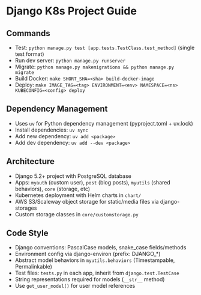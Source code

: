 # Django K8s Project Guide

## Commands

- Test: `python manage.py test [app.tests.TestClass.test_method]` (single test format)
- Run dev server: `python manage.py runserver`
- Migrate: `python manage.py makemigrations && python manage.py migrate`
- Build Docker: `make SHORT_SHA=<sha> build-docker-image`
- Deploy: `make IMAGE_TAG=<tag> ENVIRONMENT=<env> NAMESPACE=<ns> KUBECONFIG=<config> deploy`

## Dependency Management

- Uses `uv` for Python dependency management (pyproject.toml + uv.lock)
- Install dependencies: `uv sync`
- Add new dependency: `uv add <package>`
- Add dev dependency: `uv add --dev <package>`

## Architecture

- Django 5.2+ project with PostgreSQL database
- Apps: `myauth` (custom user), `post` (blog posts), `myutils` (shared behaviors), `core` (storage, etc)
- Kubernetes deployment with Helm charts in `chart/`
- AWS S3/Scaleway object storage for static/media files via django-storages
- Custom storage classes in `core/customstorage.py`

## Code Style

- Django conventions: PascalCase models, snake_case fields/methods
- Environment config via django-environ (prefix: DJANGO\_\*)
- Abstract model behaviors in `myutils.behaviors` (Timestampable, Permalinkable)
- Test files: `tests.py` in each app, inherit from `django.test.TestCase`
- String representations required for models (`__str__` method)
- Use `get_user_model()` for user model references
